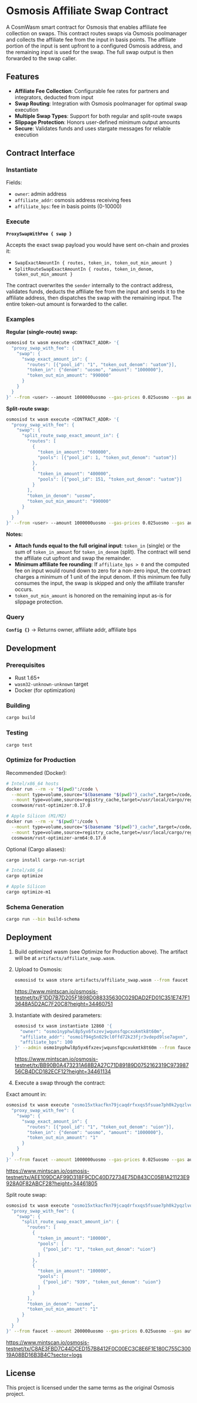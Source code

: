 # Osmosis Affiliate Swap Contract

A CosmWasm smart contract for Osmosis that enables affiliate fee collection on swaps. This contract routes swaps via Osmosis poolmanager and collects the affiliate fee from the input in basis points. The affiliate portion of the input is sent upfront to a configured Osmosis address, and the remaining input is used for the swap. The full swap output is then forwarded to the swap caller.

## Features

- **Affiliate Fee Collection**: Configurable fee rates for partners and integrators, deducted from input
- **Swap Routing**: Integration with Osmosis poolmanager for optimal swap execution
- **Multiple Swap Types**: Support for both regular and split-route swaps
- **Slippage Protection**: Honors user-defined minimum output amounts
- **Secure**: Validates funds and uses stargate messages for reliable execution

## Contract Interface

### Instantiate

Fields:

- `owner`: admin address
- `affiliate_addr`: osmosis address receiving fees
- `affiliate_bps`: fee in basis points (0-10000)

### Execute

**`ProxySwapWithFee { swap }`**

Accepts the exact swap payload you would have sent on-chain and proxies it:

- `SwapExactAmountIn { routes, token_in, token_out_min_amount }`
- `SplitRouteSwapExactAmountIn { routes, token_in_denom, token_out_min_amount }`

The contract overwrites the `sender` internally to the contract address, validates funds, deducts the affiliate fee from the input and sends it to the affiliate address, then dispatches the swap with the remaining input. The entire token-out amount is forwarded to the caller.

### Examples

**Regular (single-route) swap:**

```bash
osmosisd tx wasm execute <CONTRACT_ADDR> '{
  "proxy_swap_with_fee": {
    "swap": {
      "swap_exact_amount_in": {
        "routes": [{"pool_id": "1", "token_out_denom": "uatom"}],
        "token_in": {"denom": "uosmo", "amount": "1000000"},
        "token_out_min_amount": "990000"
      }
    }
  }
}' --from <user> --amount 1000000uosmo --gas-prices 0.025uosmo --gas auto --gas-adjustment 1.5
```

**Split-route swap:**

```bash
osmosisd tx wasm execute <CONTRACT_ADDR> '{
  "proxy_swap_with_fee": {
    "swap": {
      "split_route_swap_exact_amount_in": {
        "routes": [
          {
            "token_in_amount": "600000",
            "pools": [{"pool_id": 1, "token_out_denom": "uatom"}]
          },
          {
            "token_in_amount": "400000",
            "pools": [{"pool_id": 151, "token_out_denom": "uatom"}]
          }
        ],
        "token_in_denom": "uosmo",
        "token_out_min_amount": "990000"
      }
    }
  }
}' --from <user> --amount 1000000uosmo --gas-prices 0.025uosmo --gas auto --gas-adjustment 1.5
```

**Notes:**

- **Attach funds equal to the full original input**: `token_in` (single) or the sum of `token_in_amount` for `token_in_denom` (split). The contract will send the affiliate cut upfront and swap the remainder.
- **Minimum affiliate fee rounding**: If `affiliate_bps > 0` and the computed fee on input would round down to zero for a non-zero input, the contract charges a minimum of 1 unit of the input denom. If this minimum fee fully consumes the input, the swap is skipped and only the affiliate transfer occurs.
- `token_out_min_amount` is honored on the remaining input as-is for slippage protection.

### Query

**`Config {}`** → Returns owner, affiliate addr, affiliate bps

## Development

### Prerequisites

- Rust 1.65+
- `wasm32-unknown-unknown` target
- Docker (for optimization)

### Building

```bash
cargo build
```

### Testing

```bash
cargo test
```

### Optimize for Production

Recommended (Docker):

```bash
# Intel/x86_64 hosts
docker run --rm -v "$(pwd)":/code \
  --mount type=volume,source="$(basename "$(pwd)")_cache",target=/code/target \
  --mount type=volume,source=registry_cache,target=/usr/local/cargo/registry \
  cosmwasm/rust-optimizer:0.17.0

# Apple Silicon (M1/M2)
docker run --rm -v "$(pwd)":/code \
  --mount type=volume,source="$(basename "$(pwd)")_cache",target=/code/target \
  --mount type=volume,source=registry_cache,target=/usr/local/cargo/registry \
  cosmwasm/rust-optimizer-arm64:0.17.0
```

Optional (Cargo aliases):

```bash
cargo install cargo-run-script

# Intel/x86_64
cargo optimize

# Apple Silicon
cargo optimize-m1
```

### Schema Generation

```bash
cargo run --bin build-schema
```

## Deployment

1. Build optimized wasm (see Optimize for Production above). The artifact will be at `artifacts/affiliate_swap.wasm`.

2. Upload to Osmosis:

   ```bash
   osmosisd tx wasm store artifacts/affiliate_swap.wasm --from faucet --gas-prices 0.025uosmo --gas auto --gas-adjustment 1.5 --keyring-backend test --chain-id osmo-test-5 --node https://rpc.testnet.osmosis.zone/
   ```

   https://www.mintscan.io/osmosis-testnet/tx/F1DD7B7D205F1898D088335630C029DAD2FD01C351E747F13648A5D2AC7F20C8?height=34460751

3. Instantiate with desired parameters:

   ```bash
   osmosisd tx wasm instantiate 12860 '{
     "owner": "osmo1nyphwl8p5yx6fxzevjwqunsfqpcxukmtk8t60m",
     "affiliate_addr": "osmo1f94g5n029cl0ffd72k23fjr3vdepd9lse7agxn",
     "affiliate_bps": 100
   }' --admin osmo1nyphwl8p5yx6fxzevjwqunsfqpcxukmtk8t60m --from faucet --label "affiliate-swap" --gas-prices 0.025uosmo --gas auto --gas-adjustment 1.5 --keyring-backend test --chain-id osmo-test-5 --node https://rpc.testnet.osmosis.zone/ --yes
   ```

   https://www.mintscan.io/osmosis-testnet/tx/BB90B0A473231A68B2A27C71D89189D0752162319C97398756CB4DCD182ECF12?height=34461134

4. Execute a swap through the contract:

Exact amount in:

```bash
osmosisd tx wasm execute "osmo15xtkacfkn79jcaqdrfxxqs5fsuae7ph0k2yqzlvqtrzqcxqtrujs348ln5" '{
  "proxy_swap_with_fee": {
    "swap": {
      "swap_exact_amount_in": {
        "routes": [{"pool_id": "1", "token_out_denom": "uion"}],
        "token_in": {"denom": "uosmo", "amount": "1000000"},
        "token_out_min_amount": "1"
      }
    }
  }
}' --from faucet --amount 1000000uosmo --gas-prices 0.025uosmo --gas auto --gas-adjustment 1.5 --keyring-backend test --chain-id osmo-test-5 --node https://rpc.testnet.osmosis.zone/ --yes
```

https://www.mintscan.io/osmosis-testnet/tx/AEE109DCAF99D318F9CDC40D72734E75D843CC05B1A21123E9928A0F82ABCF28?height=34461805

Split route swap:

```bash
osmosisd tx wasm execute "osmo15xtkacfkn79jcaqdrfxxqs5fsuae7ph0k2yqzlvqtrzqcxqtrujs348ln5" '{
  "proxy_swap_with_fee": {
    "swap": {
      "split_route_swap_exact_amount_in": {
        "routes": [
          {
            "token_in_amount": "100000",
            "pools": [
              {"pool_id": "1", "token_out_denom": "uion"}
            ]
          },
          {
            "token_in_amount": "100000",
            "pools": [
              {"pool_id": "939", "token_out_denom": "uion"}
            ]
          }
        ],
        "token_in_denom": "uosmo",
        "token_out_min_amount": "1"
      }
    }
  }
}' --from faucet --amount 200000uosmo --gas-prices 0.025uosmo --gas auto --gas-adjustment 1.5 --keyring-backend test --chain-id osmo-test-5 --node https://rpc.testnet.osmosis.zone/ --yes
```

https://www.mintscan.io/osmosis-testnet/tx/C8AE3FBD7C44DCED157B8412F0C00EC3C8E6F1E180C755C30019A08BD16B3B4C?sector=logs

## License

This project is licensed under the same terms as the original Osmosis project.
